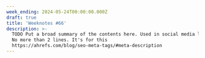 ```yaml
---
week_ending: 2024-05-24T00:00:00.000Z
draft: true
title: 'Weeknotes #66'
description: >-
  TODO Put a broad summary of the contents here. Used in social media links etc.
  No more than 2 lines. It's for this
  https://ahrefs.com/blog/seo-meta-tags/#meta-description
---
```


